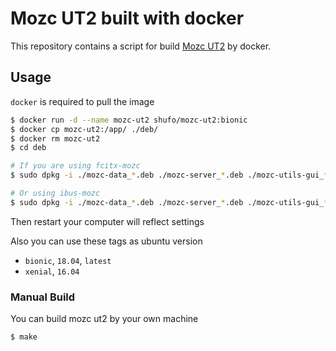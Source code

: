 # Mozc UT2 built with docker

This repository contains a script for build [Mozc UT2](http://www.geocities.jp/ep3797/mozc-ut2.html) by docker.

## Usage

`docker` is required to pull the image

```bash
$ docker run -d --name mozc-ut2 shufo/mozc-ut2:bionic
$ docker cp mozc-ut2:/app/ ./deb/
$ docker rm mozc-ut2
$ cd deb

# If you are using fcitx-mozc
$ sudo dpkg -i ./mozc-data_*.deb ./mozc-server_*.deb ./mozc-utils-gui_*.deb ./ibus-mozc_*.deb ./fcitx-mozc_*.deb

# Or using ibus-mozc
$ sudo dpkg -i ./mozc-data_*.deb ./mozc-server_*.deb ./mozc-utils-gui_*.deb ./ibus-mozc_*.deb
```

Then restart your computer will reflect settings

Also you can use these tags as ubuntu version

- `bionic`, `18.04`, `latest`
- `xenial`, `16.04`

### Manual Build

You can build mozc ut2 by your own machine

```
$ make 
```
